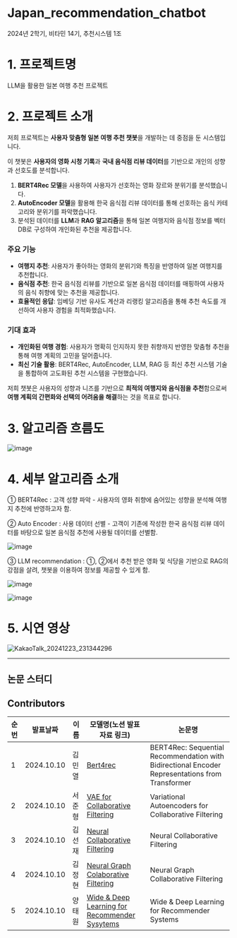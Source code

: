 # Japan_recommendation_chatbot
2024년 2학기, 비타민 14기, 추천시스템 1조


# 1. 프로젝트명
LLM을 활용한 일본 여행 추천 프로젝트 


# 2. 프로젝트 소개

저희 프로젝트는 **사용자 맞춤형 일본 여행 추천 챗봇**을 개발하는 데 중점을 둔 시스템입니다.

이 챗봇은 **사용자의 영화 시청 기록**과 **국내 음식점 리뷰 데이터**를 기반으로 개인의 성향과 선호도를 분석합니다.

1. **BERT4Rec 모델**을 사용하여 사용자가 선호하는 영화 장르와 분위기를 분석했습니다.
2. **AutoEncoder 모델**을 활용해 한국 음식점 리뷰 데이터를 통해 선호하는 음식 카테고리와 분위기를 파악했습니다.
3. 분석된 데이터를 **LLM**과 **RAG 알고리즘**을 통해 일본 여행지와 음식점 정보를 벡터 DB로 구성하여 개인화된 추천을 제공합니다.

### 주요 기능
- **여행지 추천**: 사용자가 좋아하는 영화의 분위기와 특징을 반영하여 일본 여행지를 추천합니다.
- **음식점 추천**: 한국 음식점 리뷰를 기반으로 일본 음식점 데이터를 매핑하여 사용자의 음식 취향에 맞는 추천을 제공합니다.
- **효율적인 응답**: 임베딩 기반 유사도 계산과 리랭킹 알고리즘을 통해 추천 속도를 개선하여 사용자 경험을 최적화했습니다.

### 기대 효과
- **개인화된 여행 경험**: 사용자가 명확히 인지하지 못한 취향까지 반영한 맞춤형 추천을 통해 여행 계획의 고민을 덜어줍니다.
- **최신 기술 활용**: BERT4Rec, AutoEncoder, LLM, RAG 등 최신 추천 시스템 기술을 통합하여 고도화된 추천 시스템을 구현했습니다.

저희 챗봇은 사용자의 성향과 니즈를 기반으로 **최적의 여행지와 음식점을 추천**함으로써 **여행 계획의 간편화와 선택의 어려움을 해결**하는 것을 목표로 합니다.


# 3. 알고리즘 흐름도
![image](https://github.com/user-attachments/assets/4b0b5af9-17b0-4453-9e94-50c1b53b7935)


# 4. 세부 알고리즘 소개
① BERT4Rec : 고객 성향 파악 - 사용자의 영화 취향에 숨어있는 성향을 분석해 여행지 추천에 반영하고자 함.

② Auto Encoder : 사용 데이터 선별 - 고객이 기존에 작성한 한국 음식점 리뷰 데이터를 바탕으로 일본 음식점 추천에 사용될 데이터를 선별함. 

![image](https://github.com/user-attachments/assets/1461a6b6-52c3-4887-b6c7-7864ee44a7c2)



③ LLM recommendation : ①, ②에서 추천 받은 영화 및 식당을 기반으로 RAG의 강점을 살려, 챗봇을 이용하여 정보를 제공할 수 있게 함. 

![image](https://github.com/user-attachments/assets/10ad0f81-d399-4fac-be1b-c1c67ed2622b)


![image](https://github.com/user-attachments/assets/d6f0ae2d-5881-4e76-b4f6-b62de89eec6b)



# 5. 시연 영상 
![KakaoTalk_20241223_231344296](https://github.com/user-attachments/assets/906e032d-9565-4329-a2c8-6de526c4b0bb)


---
## 논문 스터디 

## Contributors

| 순번  | 발표날짜      |     이름              | 모델명(노션 발표자료 링크)                                                                                                                                 | 논문명                                                                                                                                 |
|-----|-----------|---------------------|----------------------------------------------------------------------------------------------------------------------------------------------------|-------------------------------------------------------------------------------------------------------------------------------------|
|  1   | 2024.10.10  |김민열       |   [Bert4rec](https://www.notion.so/BERT4Rec-Sequential-Recommendation-with-Bidirectional-Encoder-Representations-from-Transformer-10eab9efd4d48035bd1dc673c7d175a4?pvs=4)       |     BERT4Rec: Sequential Recommendation with Bidirectional Encoder Representations from Transformer    |
|  2   | 2024.10.10  |서준형       |      [VAE for Collaborative Filtering](https://www.notion.so/Variational-Autoencoders-for-Collaborative-Filtering-10eab9efd4d48078ad00df288d474c4a?pvs=4)    |     Variational Autoencoders for Collaborative Filtering  |
|  3   | 2024.10.10  |김선재       |   [Neural Collaborative Filtering](https://www.notion.so/Neural-Collaborative-Filtering-10eab9efd4d480018458fbee7e4947ed?pvs=4)             |  Neural Collaborative Filtering        |
|  4   | 2024.10.10  |김정현       | [Neural Graph Colaborative Filtering](https://www.notion.so/Neural-Graph-Collaborative-Filtering-10eab9efd4d480809c37ff0bef81af50?pvs=4)    | Neural Graph Collaborative Filtering   |
|  5   | 2024.10.10  |양태원       |    [Wide & Deep Learning for Recommender Sysytems](https://www.notion.so/Wide-Deep-Learning-for-Recommender-Systems-10eab9efd4d4802bb144c63620505b42?pvs=4)                 | Wide & Deep Learning for Recommender Systems  |                        
